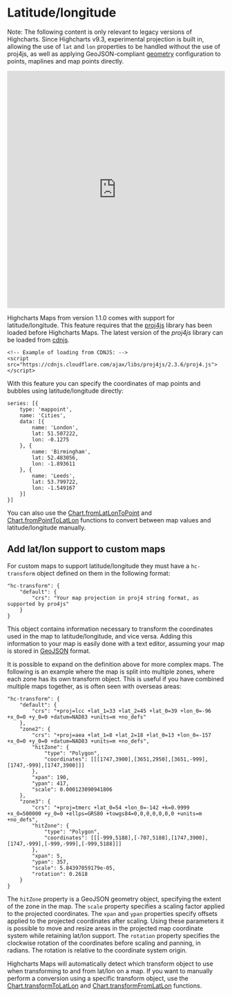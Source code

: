 Latitude/longitude
===

Note: The following content is only relevant to legacy versions of Highcharts. Since Highcharts v9.3, experimental projection is built in, allowing the use of `lat` and `lon` properties to be handled without the use of proj4js, as well as applying GeoJSON-compliant [geometry](https://api.highcharts.com/highmaps/series.data.geometry) configuration to points, maplines and map points directly.

<iframe style="width: 100%; height: 550px; border: 0;" src="https://www.highcharts.com/samples/embed/maps/demo/latlon-advanced" allow="fullscreen"></iframe>

Highcharts Maps from version 1.1.0 comes with support for latitude/longitude. This feature requires that the [proj4js](https://github.com/proj4js/proj4js) library has been loaded before Highcharts Maps. The latest version of the _proj4js_ library can be loaded from [cdnjs](https://cdnjs.com/libraries/proj4js).

    <!-- Example of loading from CDNJS: -->
    <script src="https://cdnjs.cloudflare.com/ajax/libs/proj4js/2.3.6/proj4.js"></script>

With this feature you can specify the coordinates of map points and bubbles using latitude/longitude directly:


    series: [{
    	type: 'mappoint',
    	name: 'Cities',
    	data: [{
    	    name: 'London',
    	    lat: 51.507222,
    	    lon: -0.1275
    	}, {
    	    name: 'Birmingham',
    	    lat: 52.483056,
    	    lon: -1.893611
    	}, {
    	    name: 'Leeds',
    	    lat: 53.799722,
    	    lon: -1.549167
    	}]
    }]

You can also use the [Chart.fromLatLonToPoint](https://api.highcharts.com/class-reference/Highcharts.Chart#fromLatLonToPoint) and [Chart.fromPointToLatLon](https://api.highcharts.com/class-reference/Highcharts.Chart#fromPointToLatLon) functions to convert between map values and latitude/longitude manually.

Add lat/lon support to custom maps
----------------------------------

For custom maps to support latitude/longitude they must have a `hc-transform` object defined on them in the following format:


    "hc-transform": {
    	"default": {
    		"crs": "Your map projection in proj4 string format, as supported by pro4js"
    	}
    }

This object contains information necessary to transform the coordinates used in the map to latitude/longitude, and vice versa. Adding this information to your map is easily done with a text editor, assuming your map is stored in [GeoJSON](https://highcharts.com/docs/maps/custom-geojson-maps) format.

It is possible to expand on the definition above for more complex maps. The following is an example where the map is split into multiple zones, where each zone has its own transform object. This is useful if you have combined multiple maps together, as is often seen with overseas areas:


    "hc-transform": {
    	"default": {
    		"crs": "+proj=lcc +lat_1=33 +lat_2=45 +lat_0=39 +lon_0=-96 +x_0=0 +y_0=0 +datum=NAD83 +units=m +no_defs"
    	},
    	"zone2": {
    		"crs": "+proj=aea +lat_1=8 +lat_2=18 +lat_0=13 +lon_0=-157 +x_0=0 +y_0=0 +datum=NAD83 +units=m +no_defs",
    		"hitZone": {
    			"type": "Polygon",
    			"coordinates": [[[1747,3900],[3651,2950],[3651,-999],[1747,-999],[1747,3900]]]
    		},
    		"xpan": 190,
    		"ypan": 417,
    		"scale": 0.000123090941806
    	},
    	"zone3": {
    		"crs": "+proj=tmerc +lat_0=54 +lon_0=-142 +k=0.9999 +x_0=500000 +y_0=0 +ellps=GRS80 +towgs84=0,0,0,0,0,0,0 +units=m +no_defs",
    		"hitZone": {
    			"type": "Polygon",
    			"coordinates": [[[-999,5188],[-707,5188],[1747,3900],[1747,-999],[-999,-999],[-999,5188]]]
    		},
    		"xpan": 5,
    		"ypan": 357,
    		"scale": 5.84397059179e-05,
    		"rotation": 0.2618
    	}
    }

The `hitZone` property is a GeoJSON geometry object, specifying the extent of the zone in the map. The `scale` property specifies a scaling factor applied to the projected coordinates. The `xpan` and `ypan` properties specify offsets applied to the projected coordinates after scaling. Using these parameters it is possible to move and resize areas in the projected map coordinate system while retaining lat/lon support. The `rotation` property specifies the clockwise rotation of the coordinates before scaling and panning, in radians. The rotation is relative to the coordinate system origin.

Highcharts Maps will automatically detect which transform object to use when transforming to and from lat/lon on a map. If you want to manually perform a conversion using a specific transform object, use the [Chart.transformToLatLon](https://api.highcharts.com/class-reference/Highcharts.Chart#transformToLatLon) and [Chart.transformFromLatLon](https://api.highcharts.com/class-reference/Highcharts.Chart#transformFromLatLon) functions.

